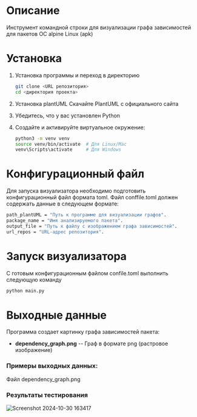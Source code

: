 
# Описание
Инструмент командной строки для визуализации графа зависимостей для пакетов ОС alpine Linux (apk)

# Установка

1. Установка программы и переход в директорию
   ```bash
   git clone <URL репозитория>
   cd <директория проекта>
   ```
   
2. Установка plantUML
   Скачайте PlantUML с официального сайта
   
4. Убедитесь, что у вас установлен Python

5. Создайте и активируйте виртуальное окружение:
   ```bash
   python3 -m venv venv
   source venv/bin/activate  # Для Linux/Mac
   venv\Scripts\activate     # Для Windows
   ```

# Конфигурационный файл

Для запуска визуализатора необходимо подготовить конфигурационный файл формата toml.
Файл conffile.toml должен содержать данные в следующем формате:
```bash
path_plantUML = "Путь к программе для визуализации графов". 
package_name = "Имя анализируемого пакета". 
output_file = "Путь к файлу с изображением графа зависимостей". 
url_repos = "URL-адрес репозитория". 
```

# Запуск визуализатора

С готовым конфигурационным файлом confile.toml выполнить следующую команду
   ```bash
   python main.py
   ```

# Выходные данные

Программа создает картинку графа зависимостей пакета:

- **dependency_graph.png** -- Граф в формате png (растровое изображение)

### Примеры выходных данных:
Файл dependency_graph.png


### Результаты тестирования
![Screenshot 2024-10-30 163417](https://github.com/user-attachments/assets/ff71c04d-ed0d-40d0-bc8e-d86632f50d1e)
